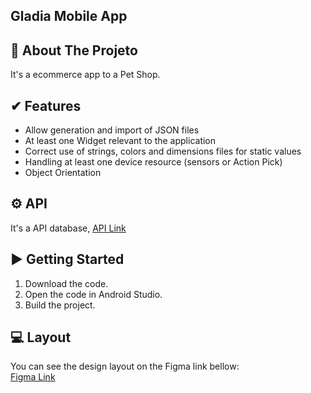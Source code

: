 ## Gladia Mobile App

## 📖 About The Projeto
It's a ecommerce app to a Pet Shop.

✔ Features 
------------
- Allow generation and import of JSON files <br/>
- At least one Widget relevant to the application <br/>
- Correct use of strings, colors and dimensions files for static values <br/>
- Handling at least one device resource (sensors or Action Pick) <br/>
- Object Orientation <br/>

## ⚙ API
It's a API database, [API Link](https://github.com/InfinityTechUs/GladiaAPI)

▶ Getting Started
---------------

1. Download the code.
2. Open the code in Android Studio.
3. Build the project.

## 💻 Layout
You can see the design layout on the Figma link bellow: 
<br>
[Figma Link](https://www.figma.com/file/GqxLzjmpVF6OmvZP1KHqr4/Mobile?node-id=0%3A1)
